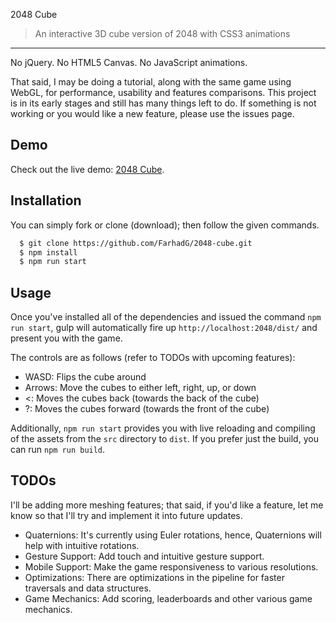 2048 Cube
> An interactive 3D cube version of 2048 with CSS3 animations

---

No jQuery. No HTML5 Canvas. No JavaScript animations.

That said, I may be doing a tutorial, along with the same game using WebGL, for performance, usability and features comparisons. This project is in its early stages and still has many things left to do. If something is not working or you would like a new feature, please use the issues page.

## Demo

Check out the live demo: <a href="http://farhadg.github.io/2048-cube/dist/" target="_blank">2048 Cube</a>.

## Installation

You can simply fork or clone (download); then follow the given commands.

```bash
  $ git clone https://github.com/FarhadG/2048-cube.git
  $ npm install
  $ npm run start
```

## Usage

Once you've installed all of the dependencies and issued the command `npm run start`, gulp will automatically fire up `http://localhost:2048/dist/` and present you with the game.

The controls are as follows (refer to TODOs with upcoming features):
- WASD: Flips the cube around
- Arrows: Move the cubes to either left, right, up, or down
- <: Moves the cubes back (towards the back of the cube)
- ?: Moves the cubes forward (towards the front of the cube)

Additionally, `npm run start` provides you with live reloading and compiling of the assets from the `src` directory to `dist`. If you prefer just the build, you can run `npm run build`.

## TODOs

I'll be adding more meshing features; that said, if you'd like a feature, let me know so that I'll try and implement it into future updates.

- Quaternions: It's currently using Euler rotations, hence, Quaternions will help with intuitive rotations.
- Gesture Support: Add touch and intuitive gesture support.
- Mobile Support: Make the game responsiveness to various resolutions.
- Optimizations: There are optimizations in the pipeline for faster traversals and data structures.
- Game Mechanics: Add scoring, leaderboards and other various game mechanics.
